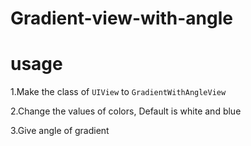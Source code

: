 # Gradient-view-with-angle

# usage 

1.Make the class of ```UIView``` to ```GradientWithAngleView```

2.Change the values of colors, Default is white and blue

3.Give angle of gradient 
